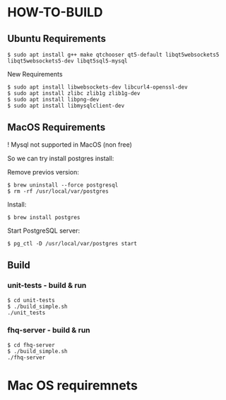 # HOW-TO-BUILD


## Ubuntu Requirements

```
$ sudo apt install g++ make qtchooser qt5-default libqt5websockets5 libqt5websockets5-dev libqt5sql5-mysql
```
New Requirements

```
$ sudo apt install libwebsockets-dev libcurl4-openssl-dev
$ sudo apt install zlibc zlib1g zlib1g-dev
$ sudo apt install libpng-dev
$ sudo apt install libmysqlclient-dev
```

## MacOS Requirements

! Mysql not supported in MacOS (non free)

So we can try install postgres install:

Remove previos version:

```
$ brew uninstall --force postgresql
$ rm -rf /usr/local/var/postgres
```
Install:

```
$ brew install postgres
```

Start PostgreSQL server:

```
$ pg_ctl -D /usr/local/var/postgres start
```

## Build 

### unit-tests - build & run

```
$ cd unit-tests
$ ./build_simple.sh
./unit_tests
```

### fhq-server - build & run

```
$ cd fhq-server
$ ./build_simple.sh
./fhq-server
```

# Mac OS requiremnets
